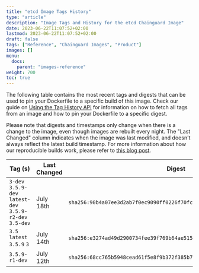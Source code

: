 ```yaml
---
title: "etcd Image Tags History"
type: "article"
description: "Image Tags and History for the etcd Chainguard Image"
date: 2023-06-22T11:07:52+02:00
lastmod: 2023-06-22T11:07:52+02:00
draft: false
tags: ["Reference", "Chainguard Images", "Product"]
images: []
menu:
  docs:
    parent: "images-reference"
weight: 700
toc: true
---
```


The following table contains the most recent tags and digests that can be used to pin your Dockerfile to a specific build of this image. Check our guide on [Using the Tag History API](/chainguard/chainguard-images/using-the-tag-history-api/) for information on how to fetch all tags from an image and how to pin your Dockerfile to a specific digest.

Please note that digests and timestamps only change when there is a change to the image, even though images are rebuilt every night. The "Last Changed" column indicates when the image was last modified, and doesn't always reflect the latest build timestamp. For more information about how our reproducible builds work, please refer to [this blog post](https://www.chainguard.dev/unchained/reproducing-chainguards-reproducible-image-builds).

| Tag (s)                                                    | Last Changed | Digest                                                                    |
|------------------------------------------------------------|--------------|---------------------------------------------------------------------------|
|  `3-dev` `3.5.9-dev` `latest-dev` `3.5.9-r2-dev` `3.5-dev` | July 18th    | `sha256:90b4a07ee3d2ab7f0ec9090ff0226f70fc8be7a38b8033ca75148622f46b85fa` |
|  `3.5` `latest` `3.5.9` `3`                                | July 14th    | `sha256:e3274ad49d2900734fee39f769b64ae5153bf147e87e490add1eb49fb85cf87e` |
|  `3.5.9-r1-dev`                                            | July 12th    | `sha256:68cc765b5948cead61f5e8f9b372f385b715044fb7c79f53c186ecbb40c905a6` |

